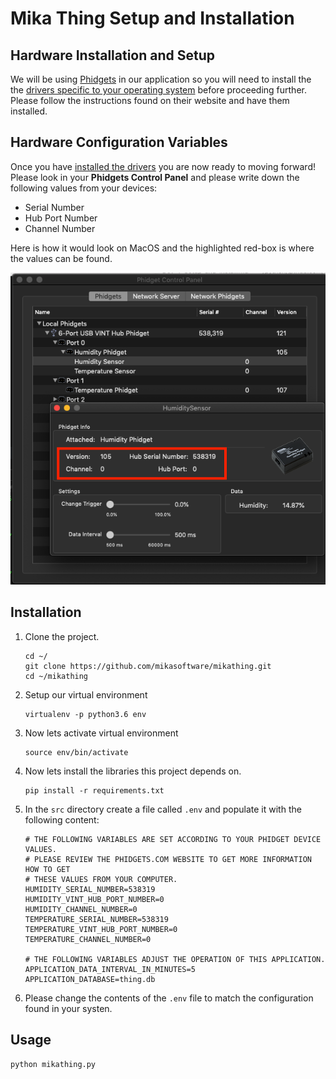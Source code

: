 # Mika Thing Setup and Installation
## Hardware Installation and Setup
We will be using [Phidgets](https://www.phidgets.com) in our application so you will need to install the the [drivers specific to your operating system](https://www.phidgets.com/docs/Operating_System_Support) before proceeding further. Please follow the instructions found on their website and have them installed.

## Hardware Configuration Variables
Once you have [installed the drivers](https://www.phidgets.com/docs/Operating_System_Support) you are now ready to moving forward! Please look in your **Phidgets Control Panel** and please write down the following values from your devices:

* Serial Number
* Hub Port Number
* Channel Number

Here is how it would look on MacOS and the highlighted red-box is where the values can be found.

![Humidity Control Panel Example](media/humidity_control_panel.png)

## Installation
1. Clone the project.

    ```
    cd ~/
    git clone https://github.com/mikasoftware/mikathing.git
    cd ~/mikathing
    ```


2. Setup our virtual environment

    ```
    virtualenv -p python3.6 env
    ```


3. Now lets activate virtual environment

    ```
    source env/bin/activate
    ```


4. Now lets install the libraries this project depends on.

    ```
    pip install -r requirements.txt
    ```

5. In the ``src`` directory create a file called ``.env`` and populate it with the following content:

    ```
    # THE FOLLOWING VARIABLES ARE SET ACCORDING TO YOUR PHIDGET DEVICE VALUES.
    # PLEASE REVIEW THE PHIDGETS.COM WEBSITE TO GET MORE INFORMATION HOW TO GET
    # THESE VALUES FROM YOUR COMPUTER.
    HUMIDITY_SERIAL_NUMBER=538319
    HUMIDITY_VINT_HUB_PORT_NUMBER=0
    HUMIDITY_CHANNEL_NUMBER=0
    TEMPERATURE_SERIAL_NUMBER=538319
    TEMPERATURE_VINT_HUB_PORT_NUMBER=0
    TEMPERATURE_CHANNEL_NUMBER=0

    # THE FOLLOWING VARIABLES ADJUST THE OPERATION OF THIS APPLICATION.
    APPLICATION_DATA_INTERVAL_IN_MINUTES=5
    APPLICATION_DATABASE=thing.db
    ```

6. Please change the contents of the ``.env`` file to match the configuration found in your systen.

## Usage

```
python mikathing.py
```
